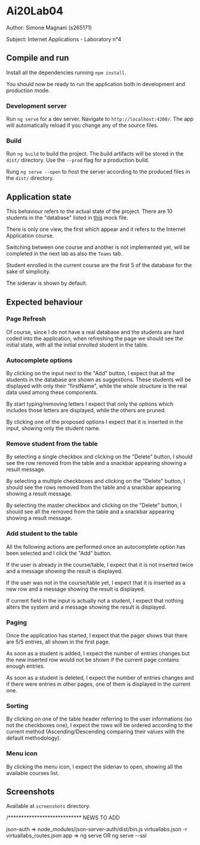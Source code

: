 # Ai20Lab04

Author: Simone Magnani (s265171)

Subject: Internet Applications - Laboratory n°4

## Compile and run

Install all the dependencies running `npm install`.

You should now be ready to run the application both in development and production mode.

### Development server

Run `ng serve` for a dev server. Navigate to `http://localhost:4200/`. The app will automatically reload if you change any of the source files.

### Build

Run `ng build` to build the project. The build artifacts will be stored in the `dist/` directory. Use the `--prod` flag for a production build.

Rung `ng serve --open` to host the server according to the produced files in the `dist/` directory.

## Application state

This behaviour refers to the actual state of the project. There are 10 students in the "database" listed in [this](./src/app/shared/mocks/mock-student.ts) mock file.

There is only one view, the first which appear and it refers to the Internet Application course.

Switching between one course and another is not implemented yet, will be completed in the next lab as also the `Teams` tab.

Student enrolled in the current course are the first 5 of the database for the sake of simplicity.

The sidenav is shown by default.

## Expected behaviour

### Page Refresh

Of course, since I do not have a real database and the students are hard coded into the application, when refreshing the page we should see the initial state, with all the initial enrolled student in the table.

### Autocomplete options

By clicking on the input next to the "Add" button, I expect that all the students in the database are shown as suggestions. These students will be displayed with only their "firstName", while the whole structure is the real data used among these components.

By start typing/removing letters I expect that only the options which includes those letters are displayed, while the others are pruned.

By clicking one of the proposed options I expect that it is inserted in the input, showing only the student name.

### Remove student from the table

By selecting a single checkbox and clicking on the "Delete" button, I should see the row removed from the table and a snackbar appearing showing a result message.

By selecting a multiple checkboxes and clicking on the "Delete" button, I should see the rows removed from the table and a snackbar appearing showing a result message.

By selecting the master checkbox and clicking on the "Delete" button, I should see all the removed from the table and a snackbar appearing showing a result message.

### Add student to the table

All the following actions are performed once an autocomplete option has been selected and I click the "Add" button.

If the user is already in the course/table, I expect that it is not inserted twice and a message showing the result is displayed.

If the user was not in the course/table yet, I expect that it is inserted as a new row and a message showing the result is displayed.

If current field in the input is actually not a student, I expect that nothing alters the system and a message showing the result is displayed.

### Paging

Once the application has started, I expect that the pager shows that there are 5/5 entries, all shown in the first page.

As soon as a student is added, I expect the number of entries changes but the new inserted row would not be shown if the current page contains enough entries.

As soon as a student is deleted, I expect the number of entries changes and if there were entries in other pages, one of them is displayed in the current one.

### Sorting

By clicking on one of the table header referring to the user informations (so not the checkboxes one), I expect the rows will be ordered according to the current method (Ascending/Descending comparing their values with the default methodology).

### Menu icon

By clicking the menu icon, I expect the sidenav to open, showing all the available courses list.

## Screenshots

Available at `screenshots` directory.


/**************************** NEWS TO ADD

json-auth =>  node_modules/json-server-auth/dist/bin.js virtuallabs.json -r virtuallabs_routes.json
app => ng serve OR ng serve --ssl